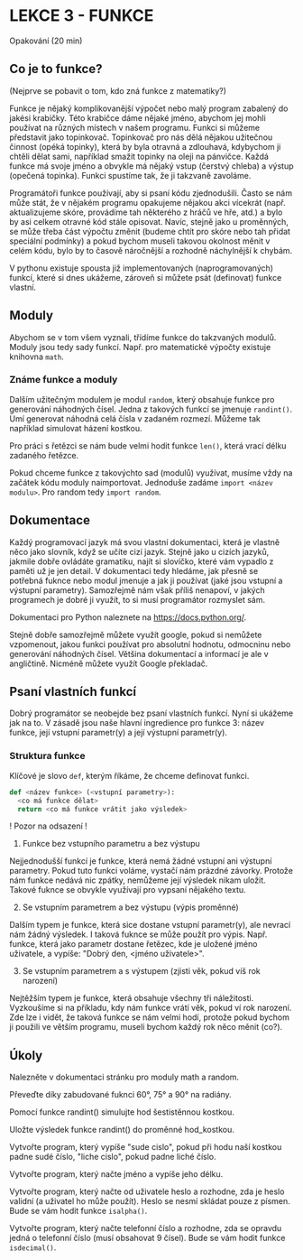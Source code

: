 # LEKCE 3 - FUNKCE

Opakování (20 min)

## Co je to funkce?

(Nejprve se pobavit o tom, kdo zná funkce z matematiky?)

Funkce je nějaký komplikovanější výpočet nebo malý program zabalený do jakési krabičky. Této krabičce dáme nějaké jméno, abychom jej mohli používat na různých místech v našem programu. Funkci si můžeme představit jako topinkovač. Topinkovač pro nás dělá nějakou užitečnou činnost (opéká topinky), která by byla otravná a zdlouhavá, kdybychom ji chtěli dělat sami, například smažit topinky na oleji na pánvičce. Každá funkce má svoje jméno a obvykle má nějaký vstup (čerstvý chleba) a výstup (opečená topinka). Funkci spustíme tak, že ji takzvaně zavoláme.

Programátoři funkce používají, aby si psaní kódu zjednodušili. Často se nám může stát, že v nějakém programu opakujeme nějakou akci vícekrát (např. aktualizujeme skóre, provádíme tah některého z hráčů ve hře, atd.) a bylo by asi celkem otravné kód stále opisovat. Navíc, stejně jako u proměnných, se může třeba část výpočtu změnit (budeme chtít pro skóre nebo tah přidat speciální podmínky) a pokud bychom museli takovou okolnost měnit v celém kódu, bylo by to časově náročnější a rozhodně náchylnější k chybám.

V pythonu existuje spousta již implementovaných (naprogramovaných) funkcí, které si dnes ukážeme, zároveň si můžete psát (definovat) funkce vlastní.

## Moduly

Abychom se v tom všem vyznali, třídíme funkce do takzvaných modulů. Moduly jsou tedy sady funkcí. Např. pro matematické výpočty existuje knihovna `math`. 

### Známe funkce a moduly

Dalším užitečným modulem je modul `random`, který obsahuje funkce pro generování náhodných čísel. Jedna z takových funkcí se jmenuje `randint()`. Umí generovat náhodná celá čísla v zadaném rozmezí. Můžeme tak například simulovat házení kostkou.

Pro práci s řetězci se nám bude velmi hodit funkce `len()`, která vrací délku zadaného řetězce.

Pokud chceme funkce z takovýchto sad (modulů) využívat, musíme vždy na začátek kódu moduly naimportovat. Jednoduše zadáme `import <název modulu>`. Pro random tedy `import random`.

## Dokumentace 

Každý programovací jazyk má svou vlastní dokumentaci, která je vlastně něco jako slovník, když se učíte cizí jazyk. Stejně jako u cizích jazyků, jakmile dobře ovládáte gramatiku, najít si slovíčko, které vám vypadlo z paměti už je jen detail. V dokumentaci tedy hledáme, jak přesně se potřebná fuknce nebo modul jmenuje a jak ji používat (jaké jsou vstupní a výstupní parametry). Samozřejmě nám však příliš nenapoví, v jakých programech je dobré ji využít, to si musí programátor rozmyslet sám.

Dokumentaci pro Python naleznete na https://docs.python.org/.

Stejně dobře samozřejmě můžete využít google, pokud si nemůžete vzpomenout, jakou funkci používat pro absolutní hodnotu, odmocninu nebo generování náhodných čísel. Většina dokumentací a informací je ale v angličtině. Nicméně můžete využít Google překladač. 

## Psaní vlastních funkcí

Dobrý programátor se neobejde bez psaní vlastních funkcí. Nyní si ukážeme jak na to. V zásadě jsou naše hlavní ingredience pro funkce 3: název funkce, její vstupní parametr(y) a její výstupní parametr(y).

### Struktura funkce

Klíčové je slovo `def`, kterým říkáme, že chceme definovat funkci.

``` python
def <název funkce> (<vstupní parametry>):
  <co má funkce dělat>
  return <co má funkce vrátit jako výsledek>
```
  
! Pozor na odsazení !

1) Funkce bez vstupního parametru a bez výstupu

Nejjednodušší funkcí je funkce, která nemá žádné vstupní ani výstupní parametry. Pokud tuto funkci voláme, vystačí nám prázdné závorky. Protože nám funkce nedává nic zpátky, nemůžeme její výsledek nikam uložit. Takové fuknce se obvykle využívají pro vypsaní nějakého textu. 

2) Se vstupním parametrem a bez výstupu (výpis proměnné)

Dalším typem je funkce, která sice dostane vstupní parametr(y), ale nevrací nám žádný výsledek. I taková fuknce se může použít pro výpis. Např. funkce, která jako parametr dostane řetězec, kde je uložené jméno uživatele, a vypíše: "Dobrý den, <jméno uživatele>".

3) Se vstupním parametrem a s výstupem (zjisti věk, pokud víš rok narození)

Nejtěžším typem je funkce, která obsahuje všechny tři náležitosti. Vyzkoušíme si na příkladu, kdy nám funkce vrátí věk, pokud ví rok narození. Zde lze i vidět, že taková funkce se nám velmi hodí, protože pokud bychom ji použili ve větším programu, museli bychom každý rok něco měnit (co?).

## Úkoly

Nalezněte v dokumentaci stránku pro moduly math a random.

Převeďte díky zabudované fuknci 60°, 75° a 90° na radiány.

Pomocí funkce randint() simulujte hod šestistěnnou kostkou.

Uložte výsledek funkce randint() do proměnné hod_kostkou.

Vytvořte program, který vypíše "sude cislo", pokud při hodu naší kostkou padne sudé číslo, "liche cislo", pokud padne liché číslo.

Vytvořte program, který načte jméno a vypíše jeho délku.

Vytvořte program, který načte od uživatele heslo a rozhodne, zda je heslo validní (a uživatel ho může použít). Heslo se nesmí skládat pouze z písmen. Bude se vám hodit funkce `isalpha()`.

Vytvořte program, který načte telefonní číslo a rozhodne, zda se opravdu jedná o telefonní číslo (musí obsahovat 9 čísel). Bude se vám hodit funkce `isdecimal()`.
